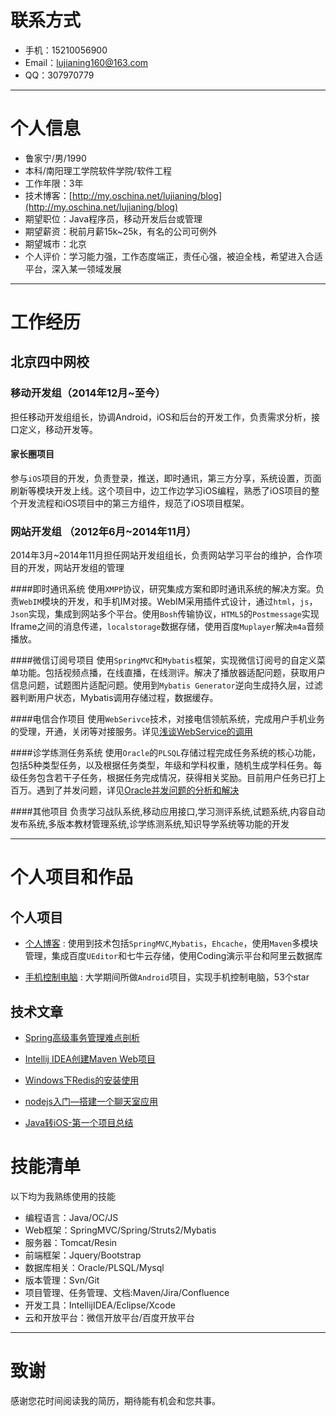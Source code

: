 # 联系方式

- 手机：15210056900
- Email：[lujianing160@163.com](lujianing160@163.com)
- QQ：307970779

---

# 个人信息

 - 鲁家宁/男/1990 
 - 本科/南阳理工学院软件学院/软件工程 
 - 工作年限：3年
 - 技术博客：[http://my.oschina.net/lujianing/blog](http://my.oschina.net/lujianing/blog)
 - 期望职位：Java程序员，移动开发后台或管理
 - 期望薪资：税前月薪15k~25k，有名的公司可例外
 - 期望城市：北京
 - 个人评价：学习能力强，工作态度端正，责任心强，被迫全栈，希望进入合适平台，深入某一领域发展

---

# 工作经历
## 北京四中网校


### 移动开发组（2014年12月~至今）
担任移动开发组组长，协调Android，iOS和后台的开发工作，负责需求分析，接口定义，移动开发等。

#### 家长圈项目
参与`iOS`项目的开发，负责登录，推送，即时通讯，第三方分享，系统设置，页面刷新等模块开发上线。这个项目中，边工作边学习iOS编程，熟悉了iOS项目的整个开发流程和iOS项目中的第三方组件，规范了iOS项目框架。

### 网站开发组 （2012年6月~2014年11月）
2014年3月~2014年11月担任网站开发组组长，负责网站学习平台的维护，合作项目的开发，网站开发组的管理

####即时通讯系统
使用`XMPP`协议，研究集成方案和即时通讯系统的解决方案。负责`WebIM`模块的开发，和手机IM对接。WebIM采用插件式设计，通过`html`，`js`，`Json`实现，集成到网站多个平台。使用`Bosh`传输协议，`HTML5`的`Postmessage`实现Iframe之间的消息传递，`localstorage`数据存储，使用百度`Muplayer`解决`m4a`音频播放。

####微信订阅号项目
使用`SpringMVC`和`Mybatis`框架，实现微信订阅号的自定义菜单功能。包括视频点播，在线直播，在线测评。解决了播放器适配问题，获取用户信息问题，试题图片适配问题。使用到`Mybatis Generator`逆向生成持久层，过滤器判断用户状态，Mybatis调用存储过程，数据缓存。

####电信合作项目
使用`WebSerivce`技术，对接电信领航系统，完成用户手机业务的受理，开通，关闭等对接服务。详见[浅谈WebService的调用](http://my.oschina.net/lujianing/blog/224380)



####诊学练测任务系统
使用`Oracle`的`PLSQL`存储过程完成任务系统的核心功能，包括5种类型任务，以及根据任务类型，年级和学科权重，随机生成学科任务。每级任务包含若干子任务，根据任务完成情况，获得相关奖励。目前用户任务已打上百万。遇到了并发问题，详见[Oracle并发问题的分析和解决](http://my.oschina.net/lujianing/blog/270955)

####其他项目
负责学习战队系统,移动应用接口,学习测评系统,试题系统,内容自动发布系统,多版本教材管理系统,诊学练测系统,知识导学系统等功能的开发
 

---

# 个人项目和作品

## 个人项目


 - [个人博客](http://mvc.coding.io) : 使用到技术包括`SpringMVC`,`Mybatis`，`Ehcache`，使用`Maven`多模块管理，集成百度`UEditor`和七牛云存储，使用Coding演示平台和阿里云数据库
 
 - [手机控制电脑](http://git.oschina.net/lujianing/android-remote-control-computer) : 大学期间所做`Android`项目，实现手机控制电脑，53个star


## 技术文章

- [Spring高级事务管理难点剖析](http://my.oschina.net/lujianing/blog/305903)

- [Intellij IDEA创建Maven Web项目](http://my.oschina.net/lujianing/blog/266172) 
- [Windows下Redis的安装使用](http://my.oschina.net/lujianing/blog/266172)

- [nodejs入门—搭建一个聊天室应用](http://my.oschina.net/lujianing/blog/298679)

- [Java转iOS-第一个项目总结](http://my.oschina.net/lujianing/blog/394367)



# 技能清单

以下均为我熟练使用的技能

- 编程语言：Java/OC/JS
- Web框架：SpringMVC/Spring/Struts2/Mybatis
- 服务器：Tomcat/Resin
- 前端框架：Jquery/Bootstrap
- 数据库相关：Oracle/PLSQL/Mysql
- 版本管理：Svn/Git
- 项目管理、任务管理、文档:Maven/Jira/Confluence
- 开发工具：IntellijIDEA/Eclipse/Xcode
- 云和开放平台：微信开放平台/百度开放平台


---

# 致谢
感谢您花时间阅读我的简历，期待能有机会和您共事。
